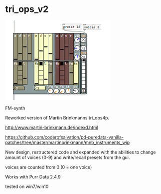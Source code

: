 # tri_ops_v2

![alt tag](tri_ops_v2b.png)

FM-synth

Reworked version of Martin Brinkmanns tri_ops4p.

http://www.martin-brinkmann.de/indexd.html

https://github.com/coderofsalvation/pd-puredata-vanilla-patches/tree/master/martinbrinkmann/mnb_instruments_wip

New design, restructered code and expanded with the abilities to change amount of voices (0-9) and write/recall presets from the gui.

voices are counted from 0 (0 = one voice)

Works with Purr Data 2.4.9

tested on win7/win10
 





